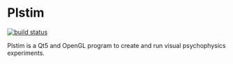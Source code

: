 # Plstim

[![build status](https://ci.atelo.org/projects/4/status.png?ref=develop)](https://ci.atelo.org/projects/4?ref=develop)

Plstim is a Qt5 and OpenGL program to create and run visual
psychophysics experiments.
